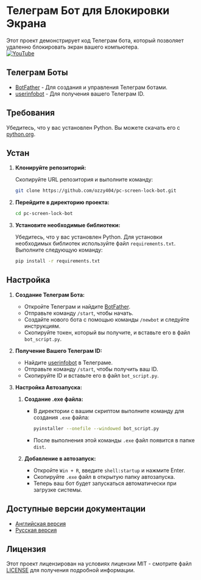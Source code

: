 # Телеграм Бот для Блокировки Экрана

Этот проект демонстрирует код Телеграм бота, который позволяет удаленно блокировать экран вашего компьютера.<br>
[![YouTube](https://img.shields.io/badge/YouTube-Video-red?logo=youtube&logoColor=white)](https://www.youtube.com/watch?v=dQw4w9WgXcQ)

## Телеграм Боты

- [BotFather](https://t.me/botfather) - Для создания и управления Телеграм ботами.
- [userinfobot](https://t.me/userinfobot) - Для получения вашего Телеграм ID.

## Требования

Убедитесь, что у вас установлен Python. Вы можете скачать его с [python.org](https://www.python.org/downloads/).

## Устан

1. **Клонируйте репозиторий:**

   Скопируйте URL репозитория и выполните команду:

   ```bash
   git clone https://github.com/ozzy404/pc-screen-lock-bot.git
   ```
   
2. **Перейдите в директорию проекта:**

   ```bash
   cd pc-screen-lock-bot
   ```

3. **Установите необходимые библиотеки:**

   Убедитесь, что у вас установлен Python. Для установки необходимых библиотек используйте файл `requirements.txt`. Выполните следующую команду:

   ```bash
   pip install -r requirements.txt
   ```

## Настройка

1. **Создание Телеграм Бота:**

   - Откройте Телеграм и найдите [BotFather](https://t.me/botfather).
   - Отправьте команду `/start`, чтобы начать.
   - Создайте нового бота с помощью команды `/newbot` и следуйте инструкциям.
   - Скопируйте токен, который вы получите, и вставьте его в файл `bot_script.py`.

2. **Получение Вашего Телеграм ID:**

   - Найдите [userinfobot](https://t.me/userinfobot) в Телеграме.
   - Отправьте команду `/start`, чтобы получить ваш ID.
   - Скопируйте ID и вставьте его в файл `bot_script.py`.

3. **Настройка Автозапуска:**

   1. **Создание .exe файла:**

      - В директории с вашим скриптом выполните команду для создания `.exe` файла:
        ```bash
        pyinstaller --onefile --windowed bot_script.py
        ```
      - После выполнения этой команды `.exe` файл появится в папке `dist`.

   2. **Добавление в автозапуск:**

      - Откройте `Win + R`, введите `shell:startup` и нажмите Enter.
      - Скопируйте `.exe` файл в открытую папку автозапуска.
      - Теперь ваш бот будет запускаться автоматически при загрузке системы.

## Доступные версии документации

- [Английская версия](README.en.md)
- [Русская версия](README.md)

## Лицензия

Этот проект лицензирован на условиях лицензии MIT - смотрите файл [LICENSE](LICENSE) для получения подробной информации.
